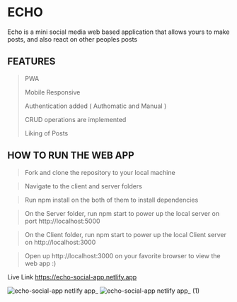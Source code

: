# ECHO
Echo is a mini social media web based application that allows yours to make posts, and also react on other peoples posts

## FEATURES
> PWA
>
> Mobile Responsive
> 
> Authentication added ( Authomatic and Manual )
> 
> CRUD operations are implemented
> 
> Liking of Posts


## HOW TO RUN THE WEB APP
> Fork and clone the repository to your local machine

> Navigate to the client and server folders

> Run npm install on the both of them to install dependencies

> On the Server folder, run npm start to power up the local server on port http://localhost:5000

> On the Client folder, run npm start to power up the local Client server on http://localhost:3000

> Open up http://localhost:3000 on your favorite browser to view the web app :)

Live Link
https://echo-social-app.netlify.app

![echo-social-app netlify app_](https://user-images.githubusercontent.com/104224223/176646717-a61253a9-55c2-47be-903e-194bd0ab10ca.png)
![echo-social-app netlify app_ (1)](https://user-images.githubusercontent.com/104224223/176646732-21979b91-690c-4589-896a-cc2d642ec7db.png)
